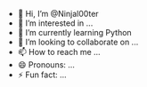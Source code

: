 - 👋 Hi, I’m @Ninjal00ter
- 👀 I’m interested in ...
- 🌱 I’m currently learning Python
- 💞️ I’m looking to collaborate on ...
- 📫 How to reach me ...
- 😄 Pronouns: ...
- ⚡ Fun fact: ...

<!---
Ninjal00ter/Ninjal00ter is a ✨ special ✨ repository because its `README.md` (this file) appears on your GitHub profile.
You can click the Preview link to take a look at your changes.
--->
